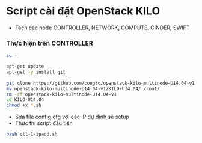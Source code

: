 # Script cài đặt OpenStack KILO
- Tách các node CONTROLLER, NETWORK, COMPUTE, CINDER, SWIFT


### Thực hiện trên CONTROLLER

```sh
su -

apt-get update
apt-get -y install git

git clone https://github.com/congto/openstack-kilo-multinode-U14.04-v1.git
mv openstack-kilo-multinode-U14.04-v1/KILO-U14.04/ /root/
rm -rf openstack-kilo-multinode-U14.04-v1
cd KILO-U14.04
chmod +x *.sh

```

- Sửa file config.cfg với các IP dự định sẽ setup
- Thực thi script đầu tiên

```sh
bash ctl-1-ipadd.sh
```